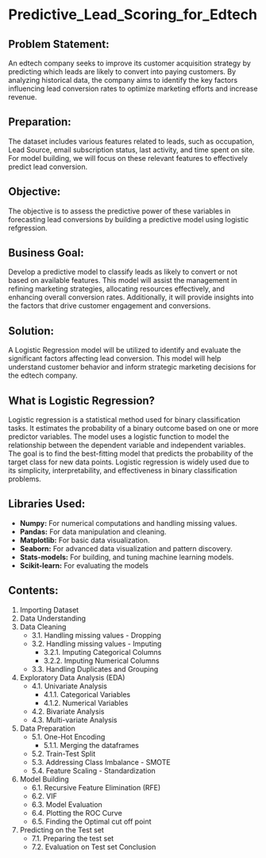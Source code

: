 # Predictive_Lead_Scoring_for_Edtech

## Problem Statement:
An edtech company seeks to improve its customer acquisition strategy by predicting which leads are likely to convert into paying customers. By analyzing historical data, the company aims to identify the key factors influencing lead conversion rates to optimize marketing efforts and increase revenue.

## Preparation:
The dataset includes various features related to leads, such as occupation, Lead Source, email subscription status, last activity, and time spent on site. For model building, we will focus on these relevant features to effectively predict lead conversion.

## Objective:
The objective is to assess the predictive power of these variables in forecasting lead conversions by building a predictive model using logistic refgression.

## Business Goal:
Develop a predictive model to classify leads as likely to convert or not based on available features. This model will assist the management in refining marketing strategies, allocating resources effectively, and enhancing overall conversion rates. Additionally, it will provide insights into the factors that drive customer engagement and conversions.

## Solution:
A Logistic Regression model will be utilized to identify and evaluate the significant factors affecting lead conversion. This model will help understand customer behavior and inform strategic marketing decisions for the edtech company.

## What is Logistic Regression?
Logistic regression is a statistical method used for binary classification tasks. It estimates the probability of a binary outcome based on one or more predictor variables. The model uses a logistic function to model the relationship between the dependent variable and independent variables. The goal is to find the best-fitting model that predicts the probability of the target class for new data points. Logistic regression is widely used due to its simplicity, interpretability, and effectiveness in binary classification problems.

## Libraries Used:
- **Numpy:** For numerical computations and handling missing values.
- **Pandas:** For data manipulation and cleaning.
- **Matplotlib:** For basic data visualization.
- **Seaborn:** For advanced data visualization and pattern discovery.
- **Stats-models:** For building, and tuning machine learning models.
- **Scikit-learn:** For evaluating the models

## Contents:
1. Importing Dataset
2. Data Understanding
3. Data Cleaning
   - 3.1. Handling missing values - Dropping
   - 3.2. Handling missing values - Imputing
       - 3.2.1. Imputing Categorical Columns
       - 3.2.2. Imputing Numerical Columns
    - 3.3. Handling Duplicates and Grouping
4. Exploratory Data Analysis (EDA)
   - 4.1. Univariate Analysis
       -  4.1.1. Categorical Variables
       -  4.1.2. Numerical Variables
   - 4.2. Bivariate Analysis
   - 4.3. Multi-variate Analysis
5. Data Preparation
     - 5.1. One-Hot Encoding
          - 5.1.1. Merging the dataframes
     - 5.2. Train-Test Split
     - 5.3. Addressing Class Imbalance - SMOTE
     - 5.4. Feature Scaling - Standardization
6. Model Building
     - 6.1. Recursive Feature Elimination (RFE)
     - 6.2. VIF
     - 6.3. Model Evaluation
     - 6.4. Plotting the ROC Curve
     - 6.5. Finding the Optimal cut off point
7. Predicting on the Test set
     - 7.1. Preparing the test set
     - 7.2. Evaluation on Test set Conclusion







